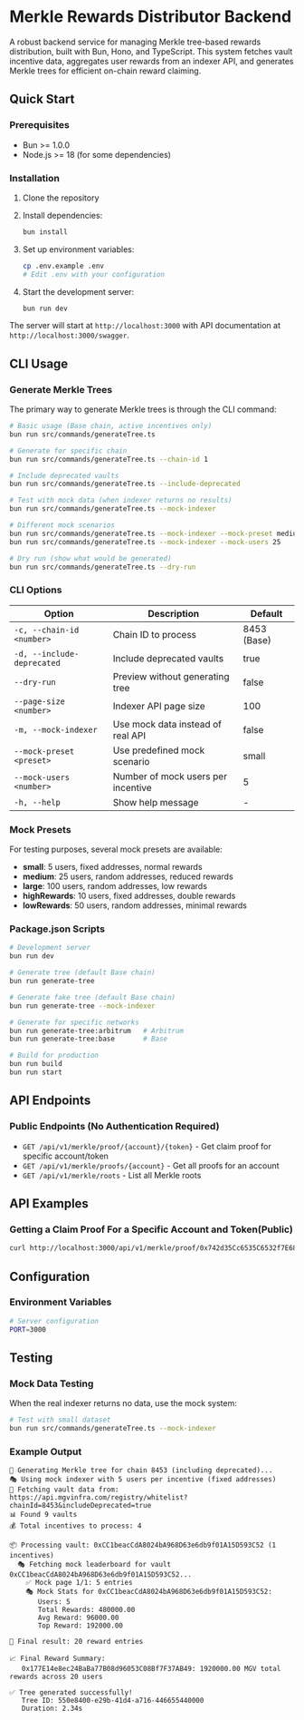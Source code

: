 # Merkle Rewards Distributor Backend

A robust backend service for managing Merkle tree-based rewards distribution, built with Bun, Hono, and TypeScript. This system fetches vault incentive data, aggregates user rewards from an indexer API, and generates Merkle trees for efficient on-chain reward claiming.

## Quick Start

### Prerequisites

- Bun >= 1.0.0
- Node.js >= 18 (for some dependencies)

### Installation

1. Clone the repository
2. Install dependencies:
   ```bash
   bun install
   ```

3. Set up environment variables:
   ```bash
   cp .env.example .env
   # Edit .env with your configuration
   ```

4. Start the development server:
   ```bash
   bun run dev
   ```

The server will start at `http://localhost:3000` with API documentation at `http://localhost:3000/swagger`.

## CLI Usage

### Generate Merkle Trees

The primary way to generate Merkle trees is through the CLI command:

```bash
# Basic usage (Base chain, active incentives only)
bun run src/commands/generateTree.ts

# Generate for specific chain
bun run src/commands/generateTree.ts --chain-id 1

# Include deprecated vaults
bun run src/commands/generateTree.ts --include-deprecated

# Test with mock data (when indexer returns no results)
bun run src/commands/generateTree.ts --mock-indexer

# Different mock scenarios
bun run src/commands/generateTree.ts --mock-indexer --mock-preset medium
bun run src/commands/generateTree.ts --mock-indexer --mock-users 25

# Dry run (show what would be generated)
bun run src/commands/generateTree.ts --dry-run
```

### CLI Options

| Option | Description | Default |
|--------|-------------|---------|
| `-c, --chain-id <number>` | Chain ID to process | 8453 (Base) |
| `-d, --include-deprecated` | Include deprecated vaults | true |
| `--dry-run` | Preview without generating tree | false |
| `--page-size <number>` | Indexer API page size | 100 |
| `-m, --mock-indexer` | Use mock data instead of real API | false |
| `--mock-preset <preset>` | Use predefined mock scenario | small |
| `--mock-users <number>` | Number of mock users per incentive | 5 |
| `-h, --help` | Show help message | - |

### Mock Presets

For testing purposes, several mock presets are available:

- **small**: 5 users, fixed addresses, normal rewards
- **medium**: 25 users, random addresses, reduced rewards  
- **large**: 100 users, random addresses, low rewards
- **highRewards**: 10 users, fixed addresses, double rewards
- **lowRewards**: 50 users, random addresses, minimal rewards

### Package.json Scripts

```bash
# Development server
bun run dev

# Generate tree (default Base chain)
bun run generate-tree

# Generate fake tree (default Base chain)
bun run generate-tree --mock-indexer

# Generate for specific networks
bun run generate-tree:arbitrum   # Arbitrum
bun run generate-tree:base       # Base

# Build for production
bun run build
bun run start
```

## API Endpoints

### Public Endpoints (No Authentication Required)

- `GET /api/v1/merkle/proof/{account}/{token}` - Get claim proof for specific account/token
- `GET /api/v1/merkle/proofs/{account}` - Get all proofs for an account
- `GET /api/v1/merkle/roots` - List all Merkle roots 

## API Examples

### Getting a Claim Proof For a Specific Account and Token(Public)

```bash
curl http://localhost:3000/api/v1/merkle/proof/0x742d35Cc6535C6532f7E68B582ba7eF9797AB9Ab/0x177E14e8ec24BaBa77B08d96053C08Bf7F37AB49
```

## Configuration

### Environment Variables

```bash
# Server configuration
PORT=3000
```

## Testing

### Mock Data Testing

When the real indexer returns no data, use the mock system:

```bash
# Test with small dataset
bun run src/commands/generateTree.ts --mock-indexer
```

### Example Output

```
🌳 Generating Merkle tree for chain 8453 (including deprecated)...
🎭 Using mock indexer with 5 users per incentive (fixed addresses)
📡 Fetching vault data from: https://api.mgvinfra.com/registry/whitelist?chainId=8453&includeDeprecated=true
📊 Found 9 vaults
💰 Total incentives to process: 4

📦 Processing vault: 0xCC1beacCdA8024bA968D63e6db9f01A15D593C52 (1 incentives)
  🎭 Fetching mock leaderboard for vault 0xCC1beacCdA8024bA968D63e6db9f01A15D593C52...
    ✅ Mock page 1/1: 5 entries
    🎭 Mock Stats for 0xCC1beacCdA8024bA968D63e6db9f01A15D593C52:
       Users: 5
       Total Rewards: 480000.00
       Avg Reward: 96000.00
       Top Reward: 192000.00

🎯 Final result: 20 reward entries

📈 Final Reward Summary:
   0x177E14e8ec24BaBa77B08d96053C08Bf7F37AB49: 1920000.00 MGV total rewards across 20 users

✅ Tree generated successfully!
   Tree ID: 550e8400-e29b-41d4-a716-446655440000
   Duration: 2.34s
```


